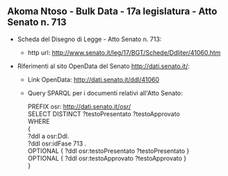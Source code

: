 ## Akoma Ntoso - Bulk Data - 17a legislatura - Atto Senato n. 713 ##

* Scheda del Disegno di Legge - Atto Senato n. 713:
	* http url: http://www.senato.it/leg/17/BGT/Schede/Ddliter/41060.htm

* Riferimenti al sito OpenData del Senato http://dati.senato.it/:
	* Link OpenData: http://dati.senato.it/ddl/41060
	* Query SPARQL per i documenti relativi all'Atto Senato:

        PREFIX osr: <http://dati.senato.it/osr/>  
		SELECT DISTINCT ?testoPresentato ?testoApprovato  
		WHERE  
		{  
		    ?ddl a osr:Ddl.  
		    ?ddl osr:idFase 713 .  
		    OPTIONAL { ?ddl osr:testoPresentato ?testoPresentato }  
		    OPTIONAL { ?ddl osr:testoApprovato ?testoApprovato }  
		}
		
